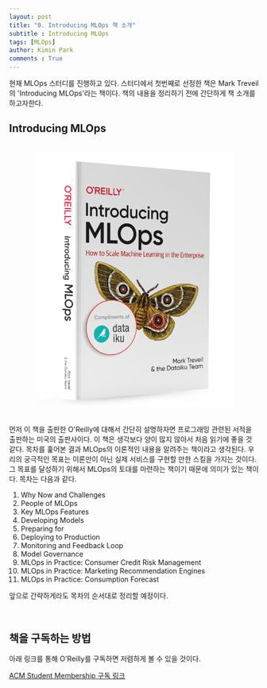 ```yaml
---
layout: post
title: "0. Introducing MLOps 책 소개"
subtitle : Introducing MLOps
tags: [MLOps]
author: Kimin Park
comments : True
---
```


현재 MLOps 스터디를 진행하고 있다. 스터디에서 첫번째로 선정한 책은 Mark Treveil의 'Introducing MLOps'라는 책이다. 책의 내용을 정리하기 전에 간단하게 책 소개를 하고자한다. 

## Introducing MLOps

<br>

<center><img src="assets/2021-01-14/Untitled.png" width="400"></center>

<br>

먼저 이 책을 출판한 O'Reilly에 대해서 간단히 설명하자면 프로그래밍 관련된 서적을 출판하는 미국의 출판사이다. 이 책은 생각보다 양이 많지 않아서 처음 읽기에 좋을 것 같다. 목차를 훑어본 결과 MLOps의 이론적인 내용을 알려주는 책이라고 생각된다. 우리의 궁극적인 목표는 이론만이 아닌 실제 서비스를 구현할 만한 스킬을 가지는 것이다. 그 목표를 달성하기 위해서 MLOps의 토대를 마련하는 책이기 때문에 의미가 있는 책이다. 목차는 다음과 같다. 

1. Why Now and Challenges
2. People of MLOps
3. Key MLOps Features
4. Developing Models
5. Preparing for
6. Deploying to Production
7. Monitoring and Feedback Loop
8. Model Governance
9. MLOps in Practice: Consumer Credit Risk Management
10. MLOps in Practice: Marketing Recommendation Engines
11. MLOps in Practice: Consumption Forecast

앞으로 간략하게라도 목차의 순서대로 정리할 예정이다. 

<br>

## 책을 구독하는 방법

아래 링크를 통해 O'Reilly를 구독하면 저렴하게 볼 수 있을 것이다. 

[ACM Student Membership 구독 링크](https://hack-jam.tistory.com/m/31)